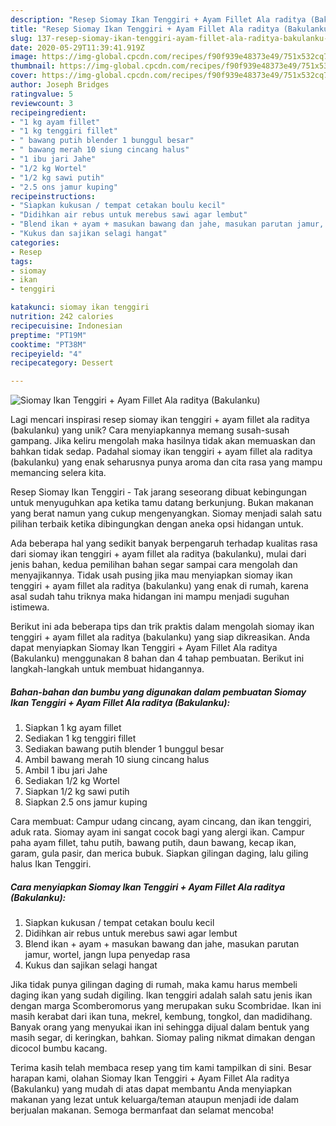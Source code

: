 ```yaml
---
description: "Resep Siomay Ikan Tenggiri + Ayam Fillet Ala raditya (Bakulanku), Lezat"
title: "Resep Siomay Ikan Tenggiri + Ayam Fillet Ala raditya (Bakulanku), Lezat"
slug: 137-resep-siomay-ikan-tenggiri-ayam-fillet-ala-raditya-bakulanku-lezat
date: 2020-05-29T11:39:41.919Z
image: https://img-global.cpcdn.com/recipes/f90f939e48373e49/751x532cq70/siomay-ikan-tenggiri-ayam-fillet-ala-raditya-bakulanku-foto-resep-utama.jpg
thumbnail: https://img-global.cpcdn.com/recipes/f90f939e48373e49/751x532cq70/siomay-ikan-tenggiri-ayam-fillet-ala-raditya-bakulanku-foto-resep-utama.jpg
cover: https://img-global.cpcdn.com/recipes/f90f939e48373e49/751x532cq70/siomay-ikan-tenggiri-ayam-fillet-ala-raditya-bakulanku-foto-resep-utama.jpg
author: Joseph Bridges
ratingvalue: 5
reviewcount: 3
recipeingredient:
- "1 kg ayam fillet"
- "1 kg tenggiri fillet"
- " bawang putih blender 1 bunggul besar"
- " bawang merah 10 siung cincang halus"
- "1 ibu jari Jahe"
- "1/2 kg Wortel"
- "1/2 kg sawi putih"
- "2.5 ons jamur kuping"
recipeinstructions:
- "Siapkan kukusan / tempat cetakan boulu kecil"
- "Didihkan air rebus untuk merebus sawi agar lembut"
- "Blend ikan + ayam + masukan bawang dan jahe, masukan parutan jamur, wortel, jangn lupa penyedap rasa"
- "Kukus dan sajikan selagi hangat"
categories:
- Resep
tags:
- siomay
- ikan
- tenggiri

katakunci: siomay ikan tenggiri 
nutrition: 242 calories
recipecuisine: Indonesian
preptime: "PT19M"
cooktime: "PT38M"
recipeyield: "4"
recipecategory: Dessert

---
```



![Siomay Ikan Tenggiri + Ayam Fillet Ala raditya (Bakulanku)](https://img-global.cpcdn.com/recipes/f90f939e48373e49/751x532cq70/siomay-ikan-tenggiri-ayam-fillet-ala-raditya-bakulanku-foto-resep-utama.jpg)

Lagi mencari inspirasi resep siomay ikan tenggiri + ayam fillet ala raditya (bakulanku) yang unik? Cara menyiapkannya memang susah-susah gampang. Jika keliru mengolah maka hasilnya tidak akan memuaskan dan bahkan tidak sedap. Padahal siomay ikan tenggiri + ayam fillet ala raditya (bakulanku) yang enak seharusnya punya aroma dan cita rasa yang mampu memancing selera kita.

Resep Siomay Ikan Tenggiri - Tak jarang seseorang dibuat kebingungan untuk menyuguhkan apa ketika tamu datang berkunjung. Bukan makanan yang berat namun yang cukup mengenyangkan. Siomay menjadi salah satu pilihan terbaik ketika dibingungkan dengan aneka opsi hidangan untuk.

Ada beberapa hal yang sedikit banyak berpengaruh terhadap kualitas rasa dari siomay ikan tenggiri + ayam fillet ala raditya (bakulanku), mulai dari jenis bahan, kedua pemilihan bahan segar sampai cara mengolah dan menyajikannya. Tidak usah pusing jika mau menyiapkan siomay ikan tenggiri + ayam fillet ala raditya (bakulanku) yang enak di rumah, karena asal sudah tahu triknya maka hidangan ini mampu menjadi suguhan istimewa.


Berikut ini ada beberapa tips dan trik praktis dalam mengolah siomay ikan tenggiri + ayam fillet ala raditya (bakulanku) yang siap dikreasikan. Anda dapat menyiapkan Siomay Ikan Tenggiri + Ayam Fillet Ala raditya (Bakulanku) menggunakan 8 bahan dan 4 tahap pembuatan. Berikut ini langkah-langkah untuk membuat hidangannya.

<!--inarticleads1-->

##### Bahan-bahan dan bumbu yang digunakan dalam pembuatan Siomay Ikan Tenggiri + Ayam Fillet Ala raditya (Bakulanku):

1. Siapkan 1 kg ayam fillet
1. Sediakan 1 kg tenggiri fillet
1. Sediakan  bawang putih blender 1 bunggul besar
1. Ambil  bawang merah 10 siung cincang halus
1. Ambil 1 ibu jari Jahe
1. Sediakan 1/2 kg Wortel
1. Siapkan 1/2 kg sawi putih
1. Siapkan 2.5 ons jamur kuping


Cara membuat: Campur udang cincang, ayam cincang, dan ikan tenggiri, aduk rata. Siomay ayam ini sangat cocok bagi yang alergi ikan. Campur paha ayam fillet, tahu putih, bawang putih, daun bawang, kecap ikan, garam, gula pasir, dan merica bubuk. Siapkan gilingan daging, lalu giling halus Ikan Tenggiri. 

<!--inarticleads2-->

##### Cara menyiapkan Siomay Ikan Tenggiri + Ayam Fillet Ala raditya (Bakulanku):

1. Siapkan kukusan / tempat cetakan boulu kecil
1. Didihkan air rebus untuk merebus sawi agar lembut
1. Blend ikan + ayam + masukan bawang dan jahe, masukan parutan jamur, wortel, jangn lupa penyedap rasa
1. Kukus dan sajikan selagi hangat


Jika tidak punya gilingan daging di rumah, maka kamu harus membeli daging ikan yang sudah digiling. Ikan tenggiri adalah salah satu jenis ikan dengan marga Scomberomorus yang merupakan suku Scombridae. Ikan ini masih kerabat dari ikan tuna, mekrel, kembung, tongkol, dan madidihang. Banyak orang yang menyukai ikan ini sehingga dijual dalam bentuk yang masih segar, di keringkan, bahkan. Siomay paling nikmat dimakan dengan dicocol bumbu kacang. 

Terima kasih telah membaca resep yang tim kami tampilkan di sini. Besar harapan kami, olahan Siomay Ikan Tenggiri + Ayam Fillet Ala raditya (Bakulanku) yang mudah di atas dapat membantu Anda menyiapkan makanan yang lezat untuk keluarga/teman ataupun menjadi ide dalam berjualan makanan. Semoga bermanfaat dan selamat mencoba!
